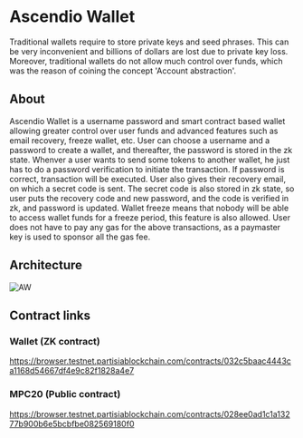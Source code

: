 # Ascendio Wallet
Traditional wallets require to store private keys and seed phrases. This can be very inconvenient and billions of dollars are lost due to private key loss.
Moreover, traditional wallets do not allow much control over funds, which was the reason of coining the concept 'Account abstraction'.

## About
Ascendio Wallet is a username password and smart contract based wallet allowing greater control over user funds and advanced features such as email recovery, freeze wallet, etc. User can choose a username and a password to create a wallet, and thereafter, the password is stored in the zk state. Whenver a user wants to send some tokens to another wallet, he just has to do a password verification to initiate the transaction. If password is correct, transaction will be executed. User also gives their recovery email, on which a secret code is sent. The secret code is also stored in zk state, so user puts the recovery code and new password, and the code is verified in zk, and password is updated. Wallet freeze means that nobody will be able to access wallet funds for a freeze period, this feature is also allowed.
User does not have to pay any gas for the above transactions, as a paymaster key is used to sponsor all the gas fee.

## Architecture
![AW](https://github.com/Created-for-a-purpose/Ascendio/assets/97793907/6243e2a9-6979-4708-9754-d9fe64d80a3c)

## Contract links
### Wallet (ZK contract)
https://browser.testnet.partisiablockchain.com/contracts/032c5baac4443ca1168d54667df4e9c82f1828a4e7
### MPC20 (Public contract)
https://browser.testnet.partisiablockchain.com/contracts/028ee0ad1c1a13277b900b6e5bcbfbe082569180f0
